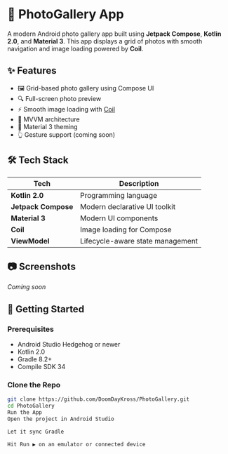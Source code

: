 # 📸 PhotoGallery App

A modern Android photo gallery app built using **Jetpack Compose**, **Kotlin 2.0**, and **Material 3**. This app displays a grid of photos with smooth navigation and image loading powered by **Coil**.

## ✨ Features

- 🖼️ Grid-based photo gallery using Compose UI
- 🔍 Full-screen photo preview
- ⚡ Smooth image loading with [Coil](https://github.com/coil-kt/coil)
- 📱 MVVM architecture
- 🧭 Material 3 theming
- 👆 Gesture support (coming soon)

## 🛠️ Tech Stack

| Tech                | Description                             |
|---------------------|-----------------------------------------|
| **Kotlin 2.0**      | Programming language                    |
| **Jetpack Compose** | Modern declarative UI toolkit           |
| **Material 3**      | Modern UI components                    |
| **Coil**            | Image loading for Compose               |
| **ViewModel**       | Lifecycle-aware state management        |

## 📷 Screenshots

*Coming soon*

## 🚀 Getting Started

### Prerequisites

- Android Studio Hedgehog or newer
- Kotlin 2.0
- Gradle 8.2+
- Compile SDK 34

### Clone the Repo

```bash
git clone https://github.com/DoomDayKross/PhotoGallery.git
cd PhotoGallery
Run the App
Open the project in Android Studio

Let it sync Gradle

Hit Run ▶️ on an emulator or connected device

